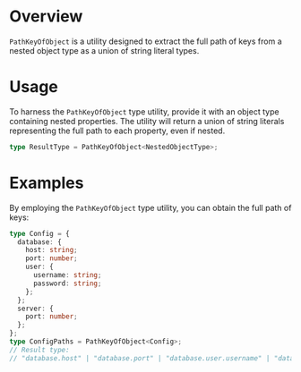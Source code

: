 # Overview

`PathKeyOfObject` is a utility designed to extract the full path of keys from a nested object type as a union of string literal types.

# Usage

To harness the `PathKeyOfObject` type utility, provide it with an object type containing nested properties. The utility will return a union of string literals representing the full path to each property, even if nested.

```typescript
type ResultType = PathKeyOfObject<NestedObjectType>;
```

# Examples

By employing the `PathKeyOfObject` type utility, you can obtain the full path of keys:

```typescript
type Config = {
  database: {
    host: string;
    port: number;
    user: {
      username: string;
      password: string;
    };
  };
  server: {
    port: number;
  };
};
type ConfigPaths = PathKeyOfObject<Config>;
// Result type:
// "database.host" | "database.port" | "database.user.username" | "database.user.password" | "server.port"
```
